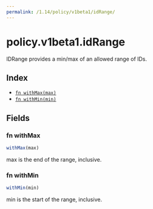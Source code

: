 ```yaml
---
permalink: /1.14/policy/v1beta1/idRange/
---
```


# policy.v1beta1.idRange

IDRange provides a min/max of an allowed range of IDs.

## Index

* [`fn withMax(max)`](#fn-withmax)
* [`fn withMin(min)`](#fn-withmin)

## Fields

### fn withMax

```ts
withMax(max)
```

max is the end of the range, inclusive.

### fn withMin

```ts
withMin(min)
```

min is the start of the range, inclusive.